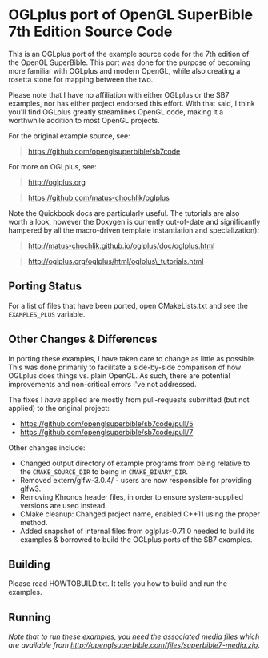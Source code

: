 OGLplus port of OpenGL SuperBible 7th Edition Source Code
=========================================================

This is an OGLplus port of the example source code for the 7th edition of the
OpenGL SuperBible.  This port was done for the purpose of becoming more familiar
with OGLplus and modern OpenGL, while also creating a rosetta stone for mapping
between the two.

Please note that I have no affiliation with either OGLplus or the SB7 examples,
nor has either project endorsed this effort.  With that said, I think you'll
find OGLplus greatly streamlines OpenGL code, making it a worthwhile addition to
most OpenGL projects.

For the original example source, see:

> https://github.com/openglsuperbible/sb7code

For more on OGLplus, see:

> http://oglplus.org

> https://github.com/matus-chochlik/oglplus

Note the Quickbook docs are particularly useful.  The tutorials are also worth
a look, however the Doxygen is currently out-of-date and significantly hampered
by all the macro-driven template instantiation and specialization):

> http://matus-chochlik.github.io/oglplus/doc/oglplus.html

> http://oglplus.org/oglplus/html/oglplus\_tutorials.html


## Porting Status ##

For a list of files that have been ported, open CMakeLists.txt and see the
`EXAMPLES_PLUS` variable.


## Other Changes & Differences ##

In porting these examples, I have taken care to change as little as possible.
This was done primarily to facilitate a side-by-side comparison of how OGLplus
does things vs. plain OpenGL.  As such, there are potential improvements and
non-critical errors I've not addressed.

The fixes I *have* applied are mostly from pull-requests submitted (but not
applied) to the original project:

* https://github.com/openglsuperbible/sb7code/pull/5
* https://github.com/openglsuperbible/sb7code/pull/7

Other changes include:

* Changed output directory of example programs from being relative to the
  `CMAKE_SOURCE_DIR` to being in `CMAKE_BINARY_DIR`.
* Removed extern/glfw-3.0.4/ - users are now responsible for providing glfw3.
* Removing Khronos header files, in order to ensure system-supplied versions
  are used instead.
* CMake cleanup: Changed project name, enabled C++11 using the proper method.
* Added snapshot of internal files from oglplus-0.71.0 needed to build its
  examples & borrowed to build the OGLplus ports of the SB7 examples.


## Building ##

Please read HOWTOBUILD.txt. It tells you how to build and
run the examples.


## Running ##

*Note that to run these examples, you need the associated media files which
are available from http://openglsuperbible.com/files/superbible7-media.zip*.
